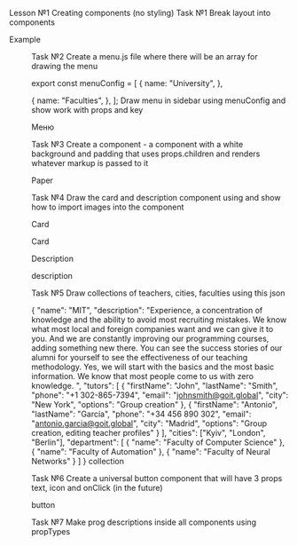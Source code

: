 Lesson №1
Creating components (no styling)
Task №1
Break layout into components

Example

<Sidebar>
<Menu>
<MenuItem>
<Main>
<Paper>
<Card>
<TutorsList>
<Tutor>
<CitiesList>
<City>
<DepartmentsList>
<Department>

Task №2
Create a menu.js file where there will be an array for drawing the menu

export const menuConfig = [
  {
    name: "University",
  },

  {
    name: "Faculties",
  },
];
Draw menu in sidebar using menuConfig and show work with props and key

Меню

Task №3
Create a <Paper> component - a component with a white background and padding that uses props.children and renders whatever markup is passed to it

Paper

Task №4
Draw the card and description component using  <Paper> and show how to import images into the component

Card

Card

Description

description

Task №5
Draw collections of teachers, cities, faculties using this json

{
  "name": "MIT",
  "description": "Experience, a concentration of knowledge and the ability to avoid most recruiting mistakes. We know what most local and foreign companies want and we can give it to you. And we are constantly improving our programming courses, adding something new there. You can see the success stories of our alumni for yourself to see the effectiveness of our teaching methodology. Yes, we will start with the basics and the most basic information. We know that most people come to us with zero knowledge. ",
  "tutors": [
    {
      "firstName": "John",
      "lastName": "Smith",
      "phone": "+1 302-865-7394",
      "email": "johnsmith@goit.global",
      "city": "New York",
      "options": "Group creation"
    },
    {
      "firstName": "Antonio",
      "lastName": "García",
      "phone": "+34 456 890 302",
      "email": "antonio.garcia@goit.global",
      "city": "Madrid",
      "options": "Group creation, editing teacher profiles"
    }
  ],
  "cities": ["Kyiv", "London", "Berlin"],
  "department": [
    { "name": "Faculty of Computer Science" },
    { "name": "Faculty of Automation" },
    { "name": "Faculty of Neural Networks" }
  ]
}
collection

Task №6
Create a universal button component that will have 3 props text, icon and onClick (in the future)

button

Task №7
Make prog descriptions inside all components using propTypes